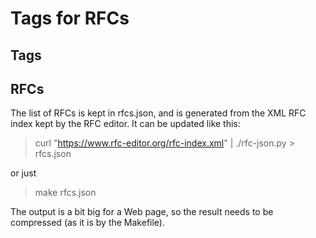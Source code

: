 # Tags for RFCs


## Tags


## RFCs

The list of RFCs is kept in rfcs.json, and is generated from the XML RFC index kept by the RFC editor. It can be updated like this:

> curl "https://www.rfc-editor.org/rfc-index.xml" | ./rfc-json.py > rfcs.json

or just

> make rfcs.json

The output is a bit big for a Web page, so the result needs to be compressed (as it is by the Makefile).